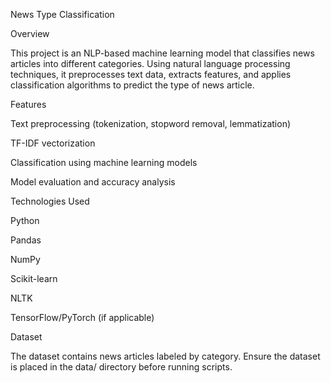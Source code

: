 News Type Classification

Overview

This project is an NLP-based machine learning model that classifies news articles into different categories. Using natural language processing techniques, it preprocesses text data, extracts features, and applies classification algorithms to predict the type of news article.

Features

Text preprocessing (tokenization, stopword removal, lemmatization)

TF-IDF vectorization

Classification using machine learning models

Model evaluation and accuracy analysis

Technologies Used

Python

Pandas

NumPy

Scikit-learn

NLTK

TensorFlow/PyTorch (if applicable)

Dataset

The dataset contains news articles labeled by category. Ensure the dataset is placed in the data/ directory before running scripts.

